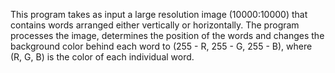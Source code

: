 This program takes as input a large resolution image (10000:10000) that contains words arranged either vertically or horizontally.
The program processes the image, determines the position of the words and changes the background color behind each word to (255 - R, 255 - G, 255 - B), where (R, G, B) is the color of each individual word.
